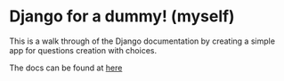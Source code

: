 # Django for a dummy! (myself)
This is a walk through of the Django documentation by creating a simple app for questions creation with choices.

The docs can be found at [here](https://docs.djangoproject.com/en/5.2/intro)

